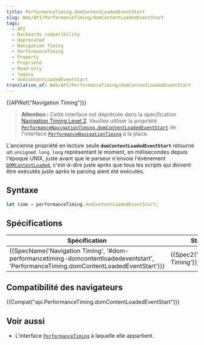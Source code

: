 ```yaml
---
title: PerformanceTiming.domContentLoadedEventStart
slug: Web/API/PerformanceTiming/domContentLoadedEventStart
tags:
  - API
  - Backwards compatibility
  - Deprecated
  - Navigation Timing
  - PerformanceTiming
  - Property
  - Propriété
  - Read-only
  - legacy
  - domContentLoadedEventStart
translation_of: Web/API/PerformanceTiming/domContentLoadedEventStart
---
```

{{APIRef("Navigation Timing")}}

> **Attention :** Cette interface est dépréciée dans la spécification [Navigation Timing Level 2](https://w3c.github.io/navigation-timing/#obsolete). Veuillez utiliser la propriété [`PerformanceNavigationTiming.domContentLoadedEventStart`](/fr/docs/Web/API/PerformanceNavigationTiming/domContentLoadedEventStart) de l'interface [`PerformanceNavigationTiming`](/fr/docs/Web/API/PerformanceNavigationTiming) à la place.

L'ancienne propriété en lecture seule **`domContentLoadedEventStart`** retourne un `unsigned long long` représentant le moment, en millisecondes depuis l'époque UNIX, juste avant que le parseur n'envoie l'événement [`DOMContentLoaded`](/fr/docs/Web/API/Document/DOMContentLoaded_event), c'est-à-dire juste après que tous les scripts qui doivent être exécutés juste après le parsing aient été exécutés.

## Syntaxe

```js
let time = performanceTiming.domContentLoadedEventStart;
```

## Spécifications

| Spécification                                                                                                                                                                                            | Statut                                   | Commentaire          |
| -------------------------------------------------------------------------------------------------------------------------------------------------------------------------------------------------------- | ---------------------------------------- | -------------------- |
| {{SpecName('Navigation Timing', '#dom-performancetiming-domcontentloadedeventstart', 'PerformanceTiming.domContentLoadedEventStart')}} | {{Spec2('Navigation Timing')}} | Définition initiale. |

## Compatibilité des navigateurs

{{Compat("api.PerformanceTiming.domContentLoadedEventStart")}}

## Voir aussi

- L'interface [`PerformanceTiming`](/fr/docs/Web/API/PerformanceTiming) à laquelle elle appartient.
